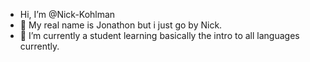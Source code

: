 - Hi, I’m @Nick-Kohlman
- 👀 My real name is Jonathon but i just go by Nick.
- 🌱 I’m currently a student learning basically the intro to all languages currently.

<!---
Nick-Kohlman/Nick-Kohlman is a ✨ special ✨ repository because its `README.md` (this file) appears on your GitHub profile.
You can click the Preview link to take a look at your changes.
--->
